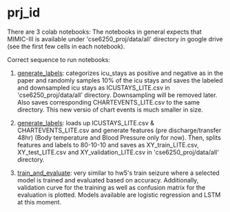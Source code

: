 # prj_id
There are 3 colab notebooks:
The notebooks in general expects that MIMIC-III is available under 'cse6250_proj/data/all' directory in google drive (see the first few cells in each notebook).

Correct sequence to run notebooks:

1. [generate_labels](../generate_labels.ipynb): categorizes icu_stays as positive and negative as in the paper and randomly samples 10% of the icu stays and saves the labeled and downsampled icu stays as ICUSTAYS_LITE.csv in 'cse6250_proj/data/all' directory. Downsampling will be removed later. Also saves corresponding CHARTEVENTS_LITE.csv to the same directory. This new versio of chart events is much smaller in size.

2. [generate_labels](../generate_features.ipynb): loads up ICUSTAYS_LITE.csv & CHARTEVENTS_LITE.csv and generate features (pre discharge/transfer 48hr) (Body temperature and Blood Pressure only for now). Then, splits features and labels to 80-10-10 and saves as XY_train_LITE.csv, XY_test_LITE.csv and XY_validation_LITE.csv in 'cse6250_proj/data/all' directory.

3. [train_and_evaluate](../train_and_evaluate.ipynb): very similar to hw5's train seizure where a selected model is trained and evaluated based on accuracy. Additionally, validation curve for the training as well as confusion matrix for the evaluation is plotted. Models available are logistic regression and LSTM at this moment. 
